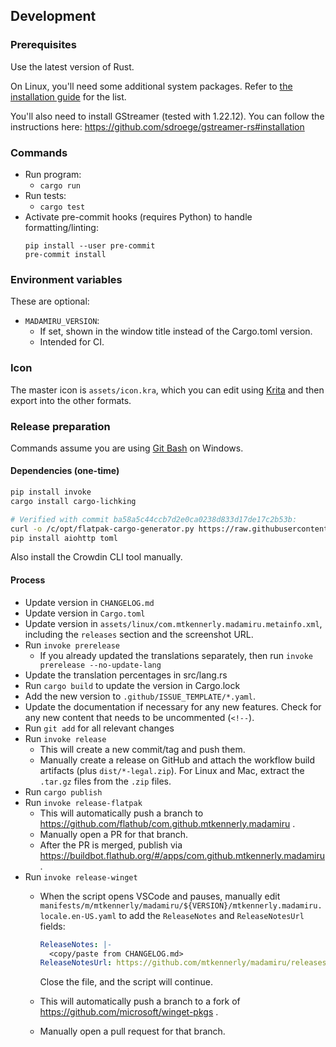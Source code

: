 ## Development
### Prerequisites
Use the latest version of Rust.

On Linux, you'll need some additional system packages.
Refer to [the installation guide](/docs/help/installation.md) for the list.

You'll also need to install GStreamer (tested with 1.22.12).
You can follow the instructions here:
https://github.com/sdroege/gstreamer-rs#installation

### Commands
* Run program:
  * `cargo run`
* Run tests:
  * `cargo test`
* Activate pre-commit hooks (requires Python) to handle formatting/linting:
  ```
  pip install --user pre-commit
  pre-commit install
  ```

### Environment variables
These are optional:

* `MADAMIRU_VERSION`:
  * If set, shown in the window title instead of the Cargo.toml version.
  * Intended for CI.

### Icon
The master icon is `assets/icon.kra`, which you can edit using
[Krita](https://krita.org/en) and then export into the other formats.

### Release preparation
Commands assume you are using [Git Bash](https://git-scm.com) on Windows.

#### Dependencies (one-time)
```bash
pip install invoke
cargo install cargo-lichking

# Verified with commit ba58a5c44ccb7d2e0ca0238d833d17de17c2b53b:
curl -o /c/opt/flatpak-cargo-generator.py https://raw.githubusercontent.com/flatpak/flatpak-builder-tools/master/cargo/flatpak-cargo-generator.py
pip install aiohttp toml
```

Also install the Crowdin CLI tool manually.

#### Process
* Update version in `CHANGELOG.md`
* Update version in `Cargo.toml`
* Update version in `assets/linux/com.mtkennerly.madamiru.metainfo.xml`,
  including the `releases` section and the screenshot URL.
* Run `invoke prerelease`
  * If you already updated the translations separately,
    then run `invoke prerelease --no-update-lang`
* Update the translation percentages in src/lang.rs
* Run `cargo build` to update the version in Cargo.lock
* Add the new version to `.github/ISSUE_TEMPLATE/*.yaml`.
* Update the documentation if necessary for any new features.
  Check for any new content that needs to be uncommented (`<!--`).
* Run `git add` for all relevant changes
* Run `invoke release`
  * This will create a new commit/tag and push them.
  * Manually create a release on GitHub and attach the workflow build artifacts
    (plus `dist/*-legal.zip`).
    For Linux and Mac, extract the `.tar.gz` files from the `.zip` files.
* Run `cargo publish`
* Run `invoke release-flatpak`
  * This will automatically push a branch to https://github.com/flathub/com.github.mtkennerly.madamiru .
  * Manually open a PR for that branch.
  * After the PR is merged, publish via https://buildbot.flathub.org/#/apps/com.github.mtkennerly.madamiru .
* Run `invoke release-winget`
  * When the script opens VSCode and pauses,
    manually edit `manifests/m/mtkennerly/madamiru/${VERSION}/mtkennerly.madamiru.locale.en-US.yaml`
    to add the `ReleaseNotes` and `ReleaseNotesUrl` fields:

    ```yaml
    ReleaseNotes: |-
      <copy/paste from CHANGELOG.md>
    ReleaseNotesUrl: https://github.com/mtkennerly/madamiru/releases/tag/v${VERSION}
    ```

    Close the file, and the script will continue.
  * This will automatically push a branch to a fork of https://github.com/microsoft/winget-pkgs .
  * Manually open a pull request for that branch.
